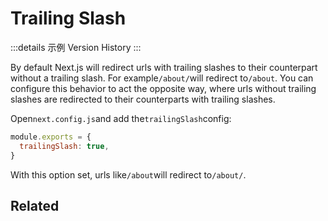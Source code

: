 # Trailing Slash

:::details 示例
Version History
:::

By default Next.js will redirect urls with trailing slashes to their counterpart without a trailing slash. For example`/about/`will redirect to`/about`. You can configure this behavior to act the opposite way, where urls without trailing slashes are redirected to their counterparts with trailing slashes.

Open`next.config.js`and add the`trailingSlash`config:

```js
module.exports = {
  trailingSlash: true,
}

```

With this option set, urls like`/about`will redirect to`/about/`.

## Related


